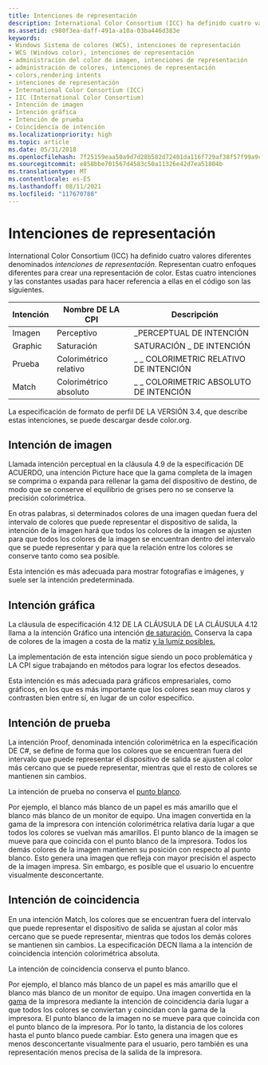 ```yaml
---
title: Intenciones de representación
description: International Color Consortium (ICC) ha definido cuatro valores diferentes denominados intenciones de representación.
ms.assetid: c980f3ea-daff-491a-a10a-03ba446d383e
keywords:
- Windows Sistema de colores (WCS), intenciones de representación
- WCS (Windows color), intenciones de representación
- administración del color de imagen, intenciones de representación
- administración de colores, intenciones de representación
- colors,rendering intents
- intenciones de representación
- International Color Consortium (ICC)
- IIC (International Color Consortium)
- Intención de imagen
- Intención gráfica
- Intención de prueba
- Coincidencia de intención
ms.localizationpriority: high
ms.topic: article
ms.date: 05/31/2018
ms.openlocfilehash: 7f25159eaa50a9d7d28b582d72401da116f729af38f57f99a9ccaf5bb3877c85
ms.sourcegitcommit: e858bbe701567d4583c50a11326e42d7ea51804b
ms.translationtype: MT
ms.contentlocale: es-ES
ms.lasthandoff: 08/11/2021
ms.locfileid: "117670788"
---
```

# <a name="rendering-intents"></a>Intenciones de representación

International Color Consortium (ICC) ha definido cuatro valores diferentes denominados *intenciones de representación.* Representan cuatro enfoques diferentes para crear una representación de color. Estas cuatro intenciones y las constantes usadas para hacer referencia a ellas en el código son las siguientes.



| Intención                            | Nombre DE LA CPI              | Descripción                    |
|-----------------------------------|-----------------------|--------------------------------|
| Imagen | Perceptivo            | \_PERCEPTUAL DE INTENCIÓN             |
| Graphic | Saturación            | SATURACIÓN \_ DE INTENCIÓN             |
| Prueba     | Colorimétrico relativo | \_ \_ COLORIMETRIC RELATIVO DE INTENCIÓN |
| Match     | Colorimétrico absoluto | \_ \_ COLORIMETRIC ABSOLUTO DE INTENCIÓN |




 

La especificación de formato de perfil DE LA VERSIÓN 3.4, que describe estas intenciones, se puede descargar desde color.org.

## <a name="picture-intent"></a>Intención de imagen

Llamada intención perceptual en la cláusula 4.9 de [](./g.md) la especificación DE ACUERDO, una intención Picture hace que la gama completa de la imagen se comprima o expanda para rellenar la gama del dispositivo de destino, de modo que se conserve el equilibrio de grises pero no se conserve la precisión colorimétrica.

En otras palabras, si determinados colores de una imagen quedan fuera del intervalo de colores que puede representar el dispositivo de salida, la intención de la imagen hará que todos los colores de la imagen se ajusten para que todos los colores de la imagen se encuentran dentro del intervalo que se puede representar y para que la relación entre los colores se conserve tanto como sea posible.

Esta intención es más adecuada para mostrar fotografías e imágenes, y suele ser la intención predeterminada.

## <a name="graphic-intent"></a>Intención gráfica

La cláusula de especificación 4.12 DE LA CLÁUSULA DE LA CLÁUSULA 4.12 llama a la intención Gráfico una intención [de saturación.](s.md) Conserva la capa de colores de la imagen [](h.md) a costa de la matiz [y la lumíz posibles.](l.md)

La implementación de esta intención sigue siendo un poco problemática y LA CPI sigue trabajando en métodos para lograr los efectos deseados.

Esta intención es más adecuada para gráficos empresariales, como gráficos, en los que es más importante que los colores sean muy claros y contrasten bien entre sí, en lugar de un color específico.

## <a name="proof-intent"></a>Intención de prueba

La intención Proof, denominada intención colorimétrica en la especificación DE C#, se define de forma que los colores que se encuentran fuera del intervalo que puede representar el dispositivo de salida se ajusten al color más cercano que se puede representar, mientras que el resto de colores se mantienen sin cambios.

La intención de prueba no conserva el [punto blanco](w.md).

Por ejemplo, el blanco más blanco de un papel es más amarillo que el blanco más blanco de un monitor de equipo. Una imagen convertida en la gama de la impresora con intención colorimétrica relativa daría lugar a que todos los colores se vuelvan más amarillos. El punto blanco de la imagen se mueve para que coincida con el punto blanco de la impresora. Todos los demás colores de la imagen mantienen su posición con respecto al punto blanco. Esto genera una imagen que refleja con mayor precisión el aspecto de la imagen impresa. Sin embargo, es posible que el usuario lo encuentre visualmente desconcertante.

## <a name="match-intent"></a>Intención de coincidencia

En una intención Match, los colores que se encuentran fuera del intervalo que puede representar el dispositivo de salida se ajustan al color más cercano que se puede representar, mientras que todos los demás colores se mantienen sin cambios. La especificación DECN llama a la intención de coincidencia intención colorimétrica absoluta.

La intención de coincidencia conserva el punto blanco.

Por ejemplo, el blanco más blanco de un papel es más amarillo que el blanco más blanco de un monitor de equipo. Una imagen convertida en la [gama](./g.md) de la impresora mediante la intención de coincidencia daría lugar a que todos los colores se conviertan y coincidan con la gama de la impresora. El punto blanco de la imagen no se mueve para que coincida con el punto blanco de la impresora. Por lo tanto, la distancia de los colores hasta el punto blanco puede cambiar. Esto genera una imagen que es menos desconcertante visualmente para el usuario, pero también es una representación menos precisa de la salida de la impresora.

 

 